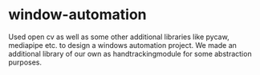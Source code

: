 # window-automation
Used open cv as well as some other additional libraries like pycaw, mediapipe etc. to design a windows automation project.
We made an additional library of our own as handtrackingmodule for some abstraction purposes.
